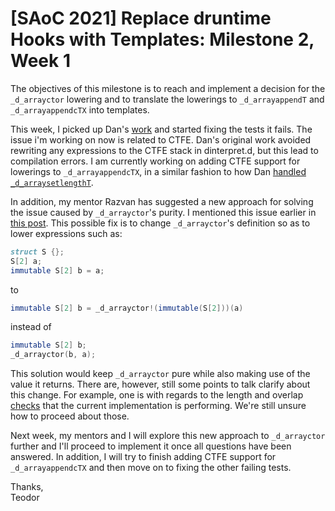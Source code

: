 # [SAoC 2021] Replace druntime Hooks with Templates: Milestone 2, Week 1

The objectives of this milestone is to reach and implement a decision for the `_d_arrayctor` lowering and to translate the lowerings to `_d_arrayappendT` and `_d_arrayappendcTX` into templates.

This week, I picked up Dan's [work](https://github.com/dlang/dmd/pull/9982/) and started fixing the tests it fails.
The issue i'm working on now is related to CTFE.
Dan's original work avoided rewriting any expressions to the CTFE stack in dinterpret.d, but this lead to compilation errors.
I am currently working on adding CTFE support for lowerings to `_d_arrayappendcTX`, in a similar fashion to how Dan [handled `_d_arraysetlengthT`](https://github.com/dlang/dmd/blob/fe8cd9d09ef682a458ac6392042e660959e2778b/src/dmd/dinterpret.d#L4788-L4806).

In addition, my mentor Razvan has suggested a new approach for solving the issue caused by `_d_arrayctor`'s purity.
I mentioned this issue earlier in [this post](https://forum.dlang.org/post/simesvkancmscrtsciwq@forum.dlang.org).
This possible fix is to change `_d_arrayctor`'s definition so as to lower expressions such as:
```d
struct S {};
S[2] a;
immutable S[2] b = a;
```
to
```d
immutable S[2] b = _d_arrayctor!(immutable(S[2]))(a)
```
instead of
```d
immutable S[2] b;
_d_arrayctor(b, a);
```

This solution would keep `_d_arrayctor` pure while also making use of the value it returns.
There are, however, still some points to talk clarify about this change.
For example, one is with regards to the length and overlap [checks](https://github.com/dlang/druntime/blob/6a3cf6608b7ec7e238c2484f5ef858c8afa725f3/src/core/internal/array/construction.d#L35-L49) that the current implementation is performing.
We're still unsure how to proceed about those.

Next week, my mentors and I will explore this new approach to `_d_arrayctor` further and I'll proceed to implement it once all questions have been answered.
In addition, I will try to finish adding CTFE support for `_d_arrayappendcTX` and then move on to fixing the other failing tests.

Thanks,\
Teodor
